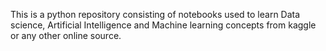 This is a python repository consisting of notebooks used to learn Data science, Artificial Intelligence and Machine learning concepts from kaggle or any other online source.
